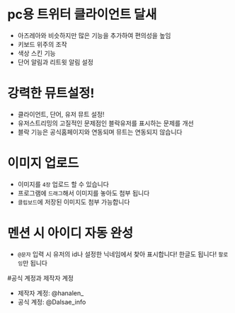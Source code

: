 # pc용 트위터 클라이언트 달새
* 아즈레아와 비슷하지만 많은 기능을 추가하여 편의성을 높임
* 키보드 위주의 조작
* 색상 스킨 기능
* 단어 알림과 리트윗 알림 설정

# 강력한 뮤트설정!
* 클라이언트, 단어, 유저 뮤트 설정!
* 유저스트리밍의 고질적인 문제점인 블락유저를 표시하는 문제를 개선
* 블락 기능은 공식홈페이지와 연동되며 뮤트는 연동되지 않습니다

# 이미지 업로드
* 이미지를 `4장` 업로드 할 수 있습니다
* 프로그램에 `드래그`해서 이미지를 놓아도 첨부 됩니다
* `클립보드`에 저장된 이미지도 첨부 가능합니다

# 멘션 시 아이디 자동 완성
* `@문자` 입력 시 유저의 id나 설정한 닉네임에서 찾아 표시합니다! 한글도 됩니다! `팔로잉`만 됩니다

#공식 계정과 제작자 계정
* 제작자 계정: @hanalen_
* 공식 계정: @Dalsae_info
